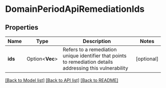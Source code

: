 # DomainPeriodApiRemediationIds

## Properties

Name | Type | Description | Notes
------------ | ------------- | ------------- | -------------
**ids** | Option<**Vec<String>**> | Refers to a remediation unique identifier that points to remediation details addressing this vulnerability | [optional]

[[Back to Model list]](./README.md#documentation-for-models) [[Back to API list]](./README.md#documentation-for-api-endpoints) [[Back to README]](../README.md)
